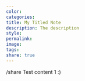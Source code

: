 ```yaml
---
color: 
categories: 
title: My Titled Note
description: The description
style: 
permalink: 
image: 
tags: 
share: true
---
```

/share
Test content 1 :)



